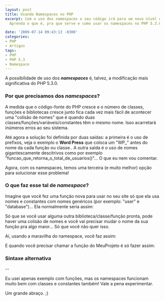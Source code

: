 ```yaml
---
layout: post
title: Usando Namespaces no PHP
excerpt: Com o uso dos namespaces o seu código irá para um novo nível de organização...
  Aprenda o que é, pra que serve e como usar os namespaces no PHP 5.3.0.

date: '2009-07-14 09:43:13 -0300'
categories:
- PHP
- Artigos
tags:
- PHP
- PHP 5.3
- Namespace
---
```

A possibilidade de uso dos <em><strong>namespaces</strong></em> é, talvez, a modificação mais significativa do PHP 5.3.0.

### Por que precisamos dos <em>namespaces</em>?
A medida que o código-fonte do PHP cresce e o número de classes, funções e bibliotecas cresce junto fica cada vez mais fácil de acontecer uma "colisão de nomes" que é quando duas classes/funções/variáveis/constantes têm o mesmo nome. Isso acarretará inúmeros erros ao seu sistema.

Até agora a solução foi definida por duas saídas: a primeira é o uso de prefixos, veja o exemplo o <strong>Word Press</strong> que coloca um "WP_" antes do nome da cada função ou classe.. A outra saída é o uso de nomes gigantescamente descitrivos como por exemplo "funcao_que_retorna_o_total_de_usuarios()"... O que eu nem vou comentar.

Agora, com os namespaces, temos uma terceira (e muito melhor) opção para solucionar esse problema!

### O que faz esse tal de <em>namespace</em>?
Imagine que você fez uma função nova para usar no seu site só que ela usa nomes e constantes com nomes genéricos (por exemplo: "user" e "database")... Ela normalmente seria assim:

<div data-gist-id="028ac666d28320f0753d" data-gist-show-loading="false"></div>

Só que se você usar alguma outra biblioteca/classe/função pronta, pode haver uma colisão de nomes e você vai precisar mudar o nome da sua função pra algo maior... Só que você não quer isso.

Aí, usando a maravilha do namespace, você faz assim:

<div data-gist-id="590e90cad23ac73ca954" data-gist-show-loading="false"></div>

E quando você precisar chamar a função do MeuProjeto é só fazer assim:

<div data-gist-id="be1b263933f7c03d5a21" data-gist-show-loading="false"></div>

### Sintaxe alternativa

<div data-gist-id="6c4fcb9384ab0c1a4682" data-gist-show-loading="false"></div>

--

Eu usei apenas exemplo com funções, mas os namespaces funcionam muito bem com classes e constantes também! Vale a pena experimentar.

Um grande abraço. ;)

